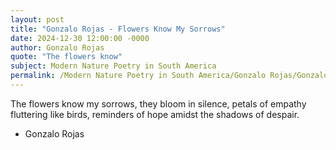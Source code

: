 ```yaml
---
layout: post
title: "Gonzalo Rojas - Flowers Know My Sorrows"
date: 2024-12-30 12:00:00 -0000
author: Gonzalo Rojas
quote: "The flowers know"
subject: Modern Nature Poetry in South America
permalink: /Modern Nature Poetry in South America/Gonzalo Rojas/Gonzalo Rojas - Flowers Know My Sorrows
---
```


The flowers know
my sorrows,
they bloom in silence,
petals of empathy
fluttering like birds,
reminders of hope
amidst the shadows
of despair.

- Gonzalo Rojas
